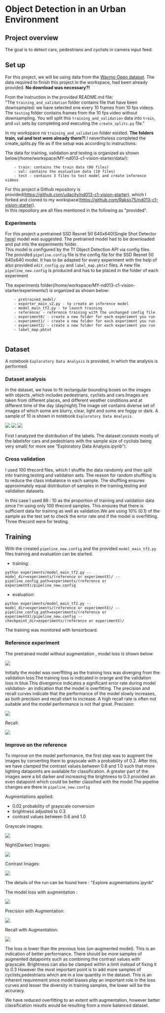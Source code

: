 # Object Detection in an Urban Environment

## Project overview
The goal is to detect cars, pedestrians and cyclists in camera input feed.  

## Set up

For this project, we will be using data from the [Waymo Open dataset](https://waymo.com/open/).
The data required to finish this project in the workspace, had been already provided. **No download was necessary?!**  

From the instruction in the provided README.md file:  
"The `training_and_validation` folder contains file that have been downsampled: we have selected one every 10 frames from 10 fps videos.  The `testing` folder contains frames from the 10 fps video without downsampling. You will split this `training_and_validation` data into `train`, and `val` sets by completing and executing the `create_splits.py` file."  

In my workspace no `training_and_validation` folder existed. **The folders train, val and test were already there?!**
I nevertheless completed the create_splits.py file as if the setup was according to instructions.  
  
The data for training, validation and testing is organized as shown below(/home/workspace/MY-nd013-c1-vision-starter/data/):
```
    - train: contains the train data (86 files)
    - val: contains the evaluation data (10 files)
    - test - contains 3 files to test model and create inference videos
```
For this project a Github repository is provided(https://github.com/udacity/nd013-c1-vision-starter), which I forked and cloned to my workspace(https://github.com/Rakso75/nd013-c1-vision-starter).  
In this repository are all files mentioned  in the following as  "provided".  

### Experiments

For this project a pretrained SSD Resnet 50 640x640(Single Shot Detector  [here](https://arxiv.org/pdf/1512.02325.pdf)) model was suggested.
The pretrained model had to be downloaded and put into the experiments folder.  
This model is configured by the Tf Object Detection API via config files.  
The provided `pipeline.config` file is the config file for the SSD Resnet 50 640x640 model.
 It has to be adapted for every experiment with the help of also provided `edit_config.py` and `label_map.pbtxt` files. 
 A new file `pipeline_new.config` is produced and has to be placed in the folder of each experiment  
 
The experiments folder(/home/workspace/MY-nd013-c1-vision-starter/experiments/) is organized as shown below:
```
    - pretrained_model/
    - exporter_main_v2.py - to create an inference model
    - model_main_tf2.py - to launch training
    - reference/ - reference training with the unchanged config file
    - experiment0/ - create a new folder for each experiment you run
    - experiment1/ - create a new folder for each experiment you run
    - experiment2/ - create a new folder for each experiment you run
    - label_map.pbtxt
    
```

## Dataset
A notebook `Exploratory Data Analysis`  is provided, in which the analysis is performed.  

### Dataset analysis
In the dataset, we have to fit rectangular bounding boxes on the images with objects ,which includes pedestrians, cyclists and cars.Images are taken from different places, and different weather conditions and at different time of the day (day/night).The image set contains diverse set of images of which some are blurry, clear, light and some are foggy or dark. A sample of 10 is shown in notebook `Exploratory Data Analysis`.  

<img src="https://github.com/Rakso75/nd013-c1-vision-starter/tree/main/images/10-random-images-9_night.png">  
<img src="https://github.com/Rakso75/nd013-c1-vision-starter/tree/main/images/10_random-images_foggy_big.png">
<img src="https://github.com/Rakso75/nd013-c1-vision-starter/tree/main/images/10_random-images_foggy_big.png">  

First I analyzed the distribution of the labels. The dataset consists mostly of the labelsfor cars and pedestrians with the sample size of cyclists being very small(  for more see “Exploratory Data Analysis.ipynb”):


### Cross validation
I used 100 tfrecord files, which I shuffle the data randomly and then split into training,testing and validation sets. The reason for random shuffling is to reduce the class imbalance in each sample. The shuffling ensures approximately equal distribution of samples in the training,testing and validation datasets.

In this case I used 86 : 10 as the proportion of training and validation data since I'm using only 100 tfrecord samples. This ensures that there is sufficient data for training as well as validation.We are using 10% (0.1) of the sample as the test set to check the error rate and if the model is overfitting. Three tfrecord were for testing.

## Training
With the created `pipeline_new.config`  and the provided `model_main_tf2.py` files training and evaluation can be started.

* training:
```
python experiments/model_main_tf2.py --model_dir=experiments/(reference or experimentX)/ --pipeline_config_path=experiments/(reference or experimentX)/pipeline_new.config
```
* evaluation:
```
python experiments/model_main_tf2.py --model_dir=experiments/(reference or experimentX)/ --pipeline_config_path=experiments/(reference or experimentX)/pipeline_new.config --checkpoint_dir=experiments/(reference or experimentX)/
```
The training was monitored with  tensorboard.  

### Reference experiment
The pretrained model  without augmentation , model loss is shown below:

<img src="https://github.com/Rakso75/nd013-c1-vision-starter/tree/main/images/Tensorboard_reference_Scalars.jpg">

Initially the model was overffiting as the training loss was diverging from the validation loss.The training loss is indicated in orange and the validation loss in blue.This divergence indicates a significant error rate during model validation- an indication that the model is overfitting.
The precision and recall curves indicate that the performance of the model slowly increases, as both precision and recall start to increase. A high recall rate is often not suitable and the model performance is not that great.
Precision:

<img src="https://github.com/Rakso75/nd013-c1-vision-starter/tree/main/images/Tensorboard_reference_Scalars.jpg">

Recall:

<img src="https://github.com/Rakso75/nd013-c1-vision-starter/tree/main/images/Tensorboard_reference_Scalars.jpg">



### Improve on the reference
To improve on the model performance, the first step was to augment the images by converting them to grayscale with a probability of 0.2. After this, we have clamped the contrast values between 0.6 and 1.0 such that more lighting datapoints are available for classification. A greater part of the images were a bit darker and increasing the brightness to 0.3 provided an even datapoint which could be better classified with the model.The pipeline changes are there in ```pipeline_new.config```

Augmentations applied:

- 0.02 probability of grayscale conversion
- brightness adjusted to 0.3
- contrast values between 0.6 and 1.0

Grayscale images:

<img src="https://github.com/Rakso75/nd013-c1-vision-starter/tree/main/images/Tensorboard_reference_Scalars.jpg">

Night(Darker) Images:

<img src="https://github.com/Rakso75/nd013-c1-vision-starter/tree/main/images/Tensorboard_reference_Scalars.jpg">

Contrast Images:

<img src="https://github.com/Rakso75/nd013-c1-vision-starter/tree/main/images/Tensorboard_reference_Scalars.jpg">



The details of the run can be found here : "Explore augmentations.ipynb"

The model loss with augmentation :

<img src="https://github.com/Rakso75/nd013-c1-vision-starter/tree/main/images/Tensorboard_reference_Scalars.jpg">

Precision with Augmentation:

<img src="https://github.com/Rakso75/nd013-c1-vision-starter/tree/main/images/Tensorboard_reference_Scalars.jpg">

Recall with Augmentation:

<img src="https://github.com/Rakso75/nd013-c1-vision-starter/tree/main/images/Tensorboard_reference_Scalars.jpg">

The loss is lower than the previous loss (un-augmented model). This is an indication of better performance. There should be more samples of augmented datapoints such as
combining the contrast values with grayscale. Brightness can also be clamped within a limit instead of fixing it to 0.3
However the most important point is to add more samples of cyclists,pedestrians which are in a low quantity in the dataset. This is an inherent requirement since model biases play an important role in the loss curves and lesser the diversity in training samples, the lower will be the accuracy. 

We have reduced overfitting to an extent with augmentation, however better classification results would be resulting from a more balanced dataset.



